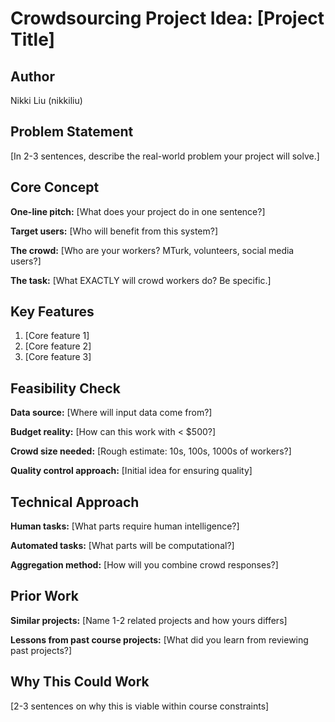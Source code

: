 # Crowdsourcing Project Idea: [Project Title]

## Author
Nikki Liu (nikkiliu)

## Problem Statement
[In 2-3 sentences, describe the real-world problem your project will solve.]

## Core Concept
**One-line pitch:** [What does your project do in one sentence?]

**Target users:** [Who will benefit from this system?]

**The crowd:** [Who are your workers? MTurk, volunteers, social media users?]

**The task:** [What EXACTLY will crowd workers do? Be specific.]

## Key Features
1. [Core feature 1]
2. [Core feature 2]  
3. [Core feature 3]

## Feasibility Check
**Data source:** [Where will input data come from?]

**Budget reality:** [How can this work with < $500?]

**Crowd size needed:** [Rough estimate: 10s, 100s, 1000s of workers?]

**Quality control approach:** [Initial idea for ensuring quality]

## Technical Approach
**Human tasks:** [What parts require human intelligence?]

**Automated tasks:** [What parts will be computational?]

**Aggregation method:** [How will you combine crowd responses?]

## Prior Work
**Similar projects:** [Name 1-2 related projects and how yours differs]

**Lessons from past course projects:** [What did you learn from reviewing past projects?]

## Why This Could Work
[2-3 sentences on why this is viable within course constraints]
